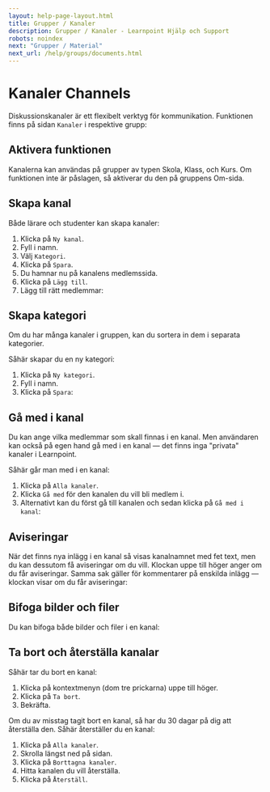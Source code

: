 ```yaml
---
layout: help-page-layout.html
title: Grupper / Kanaler
description: Grupper / Kanaler - Learnpoint Hjälp och Support
robots: noindex
next: "Grupper / Material"
next_url: /help/groups/documents.html
---
```


<h1>
    <span lang="sv">Kanaler</span>
    <span lang="en">Channels</span>
</h1>

<!-- only-in-swedish.html -->

Diskussionskanaler är ett flexibelt verktyg för kommunikation. Funktionen finns på sidan `Kanaler` i respektive grupp:

<!-- desktop-screenshot.html, { src: "_assets/channels.png", alt: "Kanaler", theme: "light" } -->


## Aktivera funktionen

Kanalerna kan användas på grupper av typen Skola, Klass, och Kurs. Om funktionen inte är påslagen, så aktiverar du den på gruppens Om-sida.


## Skapa kanal

Både lärare och studenter kan skapa kanaler:

1. Klicka på `Ny kanal`.
2. Fyll i namn.
3. Välj `Kategori`.
4. Klicka på `Spara`.
5. Du hamnar nu på kanalens medlemssida.
6. Klicka på `Lägg till`.
7. Lägg till rätt medlemmar:

<!-- desktop-recording.html, { src: "_assets/create-channel.mp4", alt: "Skapa kanal", theme: "light" } -->


## Skapa kategori

Om du har många kanaler i gruppen, kan du sortera in dem i separata kategorier.

Såhär skapar du en ny kategori:

1. Klicka på `Ny kategori`.
2. Fyll i namn.
3. Klicka på `Spara`:

<!-- desktop-recording.html, { src: "_assets/create-category.mp4", alt: "Skapa kanal", theme: "light" } -->


## Gå med i kanal

Du kan ange vilka medlemmar som skall finnas i en kanal. Men användaren kan också på egen hand gå med i en kanal — det finns inga "privata" kanaler i Learnpoint.

Såhär går man med i en kanal:

1. Klicka på `Alla kanaler`.
2. Klicka `Gå med` för den kanalen du vill bli medlem i.
3. Alternativt kan du först gå till kanalen och sedan klicka på `Gå med i kanal`:

<!-- desktop-recording.html, { src: "_assets/join-channel.mp4", alt: "Gå med i kanal", theme: "light" } -->


## Aviseringar

När det finns nya inlägg i en kanal så visas kanalnamnet med fet text, men du kan dessutom få aviseringar om du vill. Klockan uppe till höger anger om du får aviseringar. Samma sak gäller för kommentarer på enskilda inlägg — klockan visar om du får aviseringar:

<!-- desktop-recording.html, { src: "_assets/subscribe-to-channels.mp4", alt: "Aviseringar", theme: "light" } -->


## Bifoga bilder och filer

Du kan bifoga både bilder och filer i en kanal:

<!-- desktop-screenshot.html, { src: "_assets/channel-attachments.png", alt: "Bilder och filer", theme: "light" } -->


## Ta bort och återställa kanalar

Såhär tar du bort en kanal:

1. Klicka på kontextmenyn (dom tre prickarna) uppe till höger.
2. Klicka på `Ta bort`.
3. Bekräfta.

Om du av misstag tagit bort en kanal, så har du 30 dagar på dig att återställa den. Såhär återställer du en kanal:

1. Klicka på `Alla kanaler`.
2. Skrolla längst ned på sidan.
3. Klicka på `Borttagna kanaler`.
4. Hitta kanalen du vill återställa.
5. Klicka på `Återställ`.
